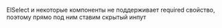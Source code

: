 ElSelect и некоторые компоненты не поддерживает required свойство, поэтому прямо под ним ставим скрытый инпут
